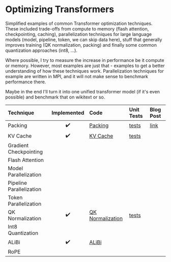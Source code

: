 # Optimizing Transformers
Simplified examples of common Transformer optimization techniques. These included
trade-offs from compute to memory (flash attention, checkpointing, caching), parallelization techniques for large language models (model, pipeline,
token, we can skip data here), stuff that generally improves training (QK normalization,
packing) and finally some common quantization approaches (int8, ...).

Where possible, I try to measure the increase in performance be it compute or memory. 
However, most examples are just that - examples to get a better understanding of 
how these techniques work. Parallelization techniques for example are written in MPI,
and it will not make sense to benchmark performance there.

Maybe in the end I'll turn it into one unified transformer model (if it's even possible) and
benchmark that on wikitext or so.

| Technique | Implemented | Code | Unit Tests | Blog Post |
| :-------- | :---------: | :--- | :--------- | :-------- |
| Packing | ✔️ | [Packing](https://github.com/lweitkamp/optimizing_transformers/blob/main/optimizing_transformers/alibi.py) | [tests](https://github.com/lweitkamp/optimizing_transformers/blob/main/optimizing_transformers/alibi_test.py) | [link](https://lweitkamp.github.io/posts/packing/) |
| KV Cache | ✔️ | [KV Cache](https://github.com/lweitkamp/optimizing_transformers/blob/main/optimizing_transformers/kv_cache.py) | [tests](https://github.com/lweitkamp/optimizing_transformers/blob/main/optimizing_transformers/kv_cache_test.py) |  |
| Gradient Checkpointing | | | | |
| Flash Attention | | | | |
| Model Parallelization | | | | |
| Pipeline Parallelization | | | | |
| Token Parallelization | | | | |
| QK Normalization | ✔️ | [QK Normalization](https://github.com/lweitkamp/optimizing_transformers/blob/main/optimizing_transformers/qk_normalization.py) | [tests](https://github.com/lweitkamp/optimizing_transformers/blob/main/optimizing_transformers/qk_normalization_test.py) | |
| Int8 Quantization | | | | |
| ALiBi | ✔️ | [ALiBi](https://github.com/lweitkamp/optimizing_transformers/blob/main/optimizing_transformers/alibi.py) | | |
| RoPE | | | | |
